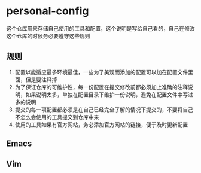 # personal-config

这个仓库用来存储自己使用的工具和配置，这个说明是写给自己看的，自己在修改这个仓库的时候务必要遵守这些规则


## 规则

1. 配置以能适应最多环境最佳，一些为了美观而添加的配置可以加在配置文件里面，但是要注释掉
2. 为了保证仓库的可维护性，每一份配置在提交修改前都必须加上准确的注释说明，如果说明太多，单独在配置目录下维护一份说明，避免在配置文件中写过多的说明
3. 提交的每一项配置都必须是在自己已经完全了解的情况下提交的，不要将自己不怎么会使用的工具提交到仓库中来
4. 使用的工具如果有官方网站，务必添加官方网站的链接，便于及时更新配置


## Emacs


## Vim
